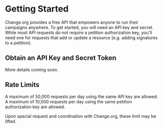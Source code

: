 # Getting Started

Change.org provides a free API that empowers anyone to run their campaigns
anywhere. To get started, you will need an API key and secret. While most API
requests do not require a petition authorization key, you'll need one for
requests that add or update a resource (e.g. adding signatures to a petition).

## Obtain an API Key and Secret Token

More details coming soon.

## Rate Limits

A maximum of 50,000 requests per day using the same API key are allowed. A
maximum of 10,000 requests per day using the same petition authorization key are
allowed.

Upon special request and coordination with Change.org, these limit may be
lifted.

